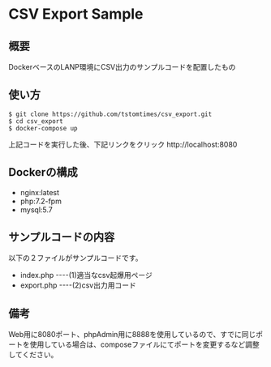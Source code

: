 # CSV Export Sample

## 概要
DockerベースのLANP環境にCSV出力のサンプルコードを配置したもの

## 使い方
```
$ git clone https://github.com/tstomtimes/csv_export.git
$ cd csv_export
$ docker-compose up
```
上記コードを実行した後、下記リンクをクリック
http://localhost:8080


## Dockerの構成
- nginx:latest
- php:7.2-fpm
- mysql:5.7

## サンプルコードの内容
以下の２ファイルがサンプルコードです。
- index.php  ----(1)適当なcsv起爆用ページ
- export.php ----(2)csv出力用コード

## 備考
Web用に8080ポート、phpAdmin用に8888を使用しているので、すでに同じポートを使用している場合は、composeファイルにてポートを変更するなど調整してください。
